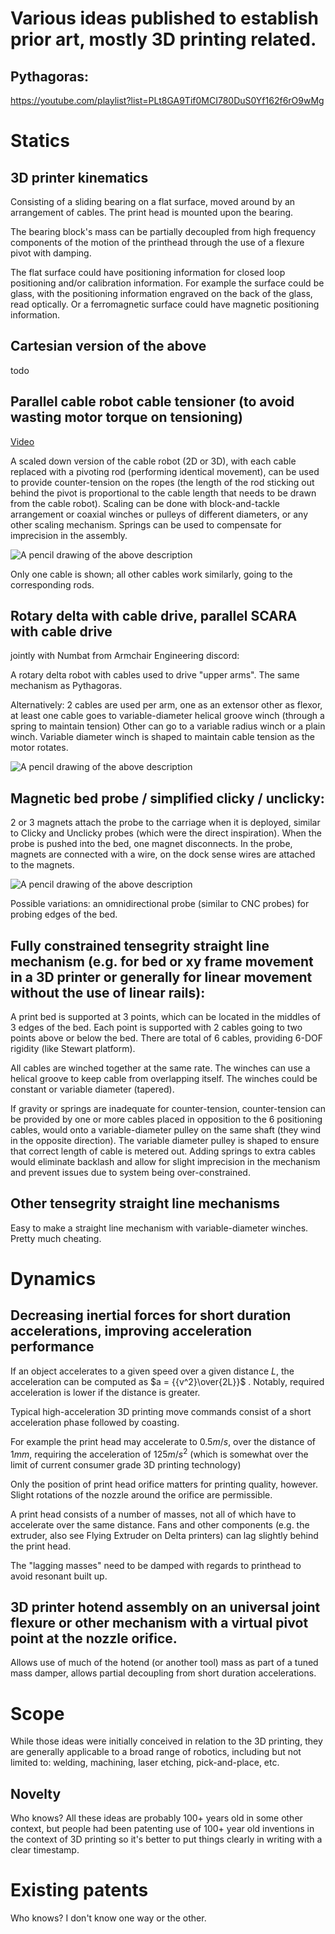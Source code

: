 # Various ideas published to establish prior art, mostly 3D printing related. 

## Pythagoras:

https://youtube.com/playlist?list=PLt8GA9Tif0MCI780DuS0Yf162f6rO9wMg

# Statics


## 3D printer kinematics

Consisting of a sliding bearing on a flat surface, moved around by an arrangement of cables. The print head is mounted upon the bearing. 

The bearing block's mass can be partially decoupled from high frequency components of the motion of the printhead through the use of a flexure pivot with damping.

The flat surface could have positioning information for closed loop positioning and/or calibration information. For example the surface could be glass, with the positioning information engraved on the back of the glass, read optically. Or a ferromagnetic surface could have magnetic positioning information.

## Cartesian version of the above

todo

## Parallel cable robot cable tensioner (to avoid wasting motor torque on tensioning)

[Video](https://www.youtube.com/watch?v=OGiijvV2sIw)

A scaled down version of the cable robot (2D or 3D), with each cable replaced with a pivoting rod (performing identical movement), can be used to provide counter-tension on the ropes (the length of the rod sticking out behind the pivot is proportional to the cable length that needs to be drawn from the cable robot). Scaling can be done with block-and-tackle arrangement or coaxial winches or pulleys of different diameters, or any other scaling mechanism. Springs can be used to compensate for imprecision in the assembly.

![A pencil drawing of the above description](parallel_cable_robot_tensioner.png)

Only one cable is shown; all other cables work similarly, going to the corresponding rods.

## Rotary delta with cable drive, parallel SCARA with cable drive

jointly with Numbat from Armchair Engineering discord:

A rotary delta robot with cables used to drive "upper arms". The same mechanism as Pythagoras. 

Alternatively: 2 cables are used per arm, one as an extensor other as flexor, 
at least one cable goes to variable-diameter helical groove winch (through a spring to maintain tension) Other can go to a variable radius winch or a plain winch. Variable diameter winch is shaped to maintain cable tension as the motor rotates. 

![A pencil drawing of the above description](rotary_delta_cable_drive.png)

## Magnetic bed probe / simplified clicky / unclicky:

2 or 3 magnets attach the probe to the carriage when it is deployed, similar to Clicky and Unclicky probes (which were the direct inspiration). When the probe is pushed into the bed, one magnet disconnects. In the probe, magnets are connected with a wire, on the dock sense wires are attached to the magnets.

![A pencil drawing of the above description](rocking_bed_probe.png)

Possible variations: an omnidirectional probe (similar to CNC probes) for probing edges of the bed.

## Fully constrained tensegrity straight line mechanism (e.g. for bed or xy frame movement in a 3D printer or generally for linear movement without the use of linear rails):

A print bed is supported at 3 points, which can be located in the middles of 3 edges of the bed. Each point is supported with 2 cables going to two points above or below the bed. There are total of 6 cables, providing 6-DOF rigidity (like Stewart platform).

All cables are winched together at the same rate. The winches can use a helical groove to keep cable from overlapping itself. The winches could be constant or variable diameter (tapered).

If gravity or springs are inadequate for counter-tension, counter-tension can be provided by one or more cables placed in opposition to the 6 positioning cables, would onto a variable-diameter pulley on the same shaft (they wind in the opposite direction). The variable diameter pulley is shaped to ensure that correct length of cable is metered out.
Adding springs to extra cables would eliminate backlash and allow for slight imprecision in the mechanism and prevent issues due to system being over-constrained.

## Other tensegrity straight line mechanisms

Easy to make a straight line mechanism with variable-diameter winches. Pretty much cheating.

# Dynamics

## Decreasing inertial forces for short duration accelerations, improving acceleration performance

If an object accelerates to a given speed over a given distance $L$, the acceleration can be computed as $a = {{v^2}\over{2L}}$ . Notably, required acceleration is lower if the distance is greater.

Typical high-acceleration 3D printing move commands consist of a short acceleration phase followed by coasting. 

For example the print head may accelerate to $0.5 m/s$, over the distance of $1 mm$, requiring the acceleration of $125 m/s^2$ (which is somewhat over the limit of current consumer grade 3D printing technology)

Only the position of print head orifice matters for printing quality, however. Slight rotations of the nozzle around the orifice are permissible.

A print head consists of a number of masses, not all of which have to accelerate over the same distance. Fans and other components (e.g. the extruder, also see Flying Extruder on Delta printers) can lag slightly behind the print head.

The "lagging masses" need to be damped with regards to printhead to avoid resonant built up.

## 3D printer hotend assembly on an universal joint flexure or other mechanism with a virtual pivot point at the nozzle orifice. 

Allows use of much of the hotend (or another tool) mass as part of a tuned mass damper, allows partial decoupling from short duration accelerations.

# Scope

While those ideas were initially conceived in relation to the 3D printing, they are generally applicable to a broad range of robotics, including but not limited to: welding, machining, laser etching, pick-and-place, etc.

## Novelty

Who knows? All these ideas are probably 100+ years old in some other context, but people had been patenting use of 100+ year old inventions in the context of 3D printing so it's better to put things clearly in writing with a clear timestamp.

# Existing patents

Who knows? I don't know one way or the other.